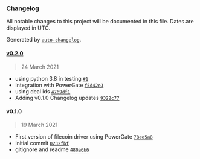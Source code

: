 ### Changelog

All notable changes to this project will be documented in this file. Dates are displayed in UTC.

Generated by [`auto-changelog`](https://github.com/CookPete/auto-changelog).

#### [v0.2.0](https://github.com/nevermined-io/metadata-driver-filecoin/compare/v0.1.0...v0.2.0)

> 24 March 2021

- using python 3.8 in testing [`#1`](https://github.com/nevermined-io/metadata-driver-filecoin/pull/1)
- Integration with PowerGate [`f5d42e3`](https://github.com/nevermined-io/metadata-driver-filecoin/commit/f5d42e36cb0c410555e9ad2c6782db22fac04993)
- using deal ids [`4769df1`](https://github.com/nevermined-io/metadata-driver-filecoin/commit/4769df16803e32ded09e645bce0abad96e817657)
- Adding v0.1.0 Changelog updates [`9322c77`](https://github.com/nevermined-io/metadata-driver-filecoin/commit/9322c77b25d90de8147c6ef3334016b6e1ca7ec0)

#### v0.1.0

> 19 March 2021

- First version of filecoin driver using PowerGate [`78ee5a8`](https://github.com/nevermined-io/metadata-driver-filecoin/commit/78ee5a82aa936dd281ff9a306399d94390999653)
- Initial commit [`0232fbf`](https://github.com/nevermined-io/metadata-driver-filecoin/commit/0232fbf4b974bc93eb3fb4904e400c4ab5aa2981)
- gitignore and readme [`480a6b6`](https://github.com/nevermined-io/metadata-driver-filecoin/commit/480a6b62baafbff62088d22c5a201793426c5814)
